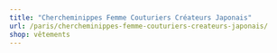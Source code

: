```yaml
---
title: "Chercheminippes Femme Couturiers Créateurs Japonais"
url: /paris/chercheminippes-femme-couturiers-createurs-japonais/
shop: vêtements
---
```

